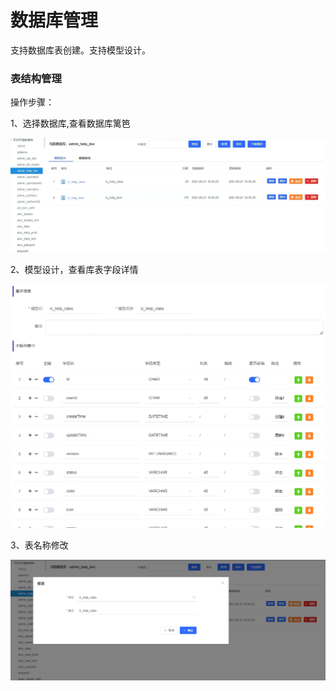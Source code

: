 # 数据库管理

支持数据库表创建。支持模型设计。

### 表结构管理

操作步骤：

1、选择数据库,查看数据库篱笆

![](/image/Joybuilder/db_list.PNG) 

2、模型设计，查看库表字段详情

![](/image/Joybuilder/db_detail.PNG)

3、表名称修改

![](/image/Joybuilder/db_update.PNG)  